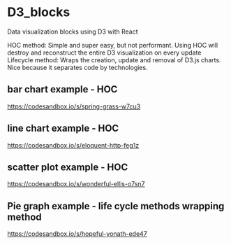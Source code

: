 # D3_blocks
Data visualization blocks using D3 with React

HOC method: Simple and super easy, but not performant. Using HOC will destroy and reconstruct the entire D3 visualization on every update
Lifecycle method: Wraps the creation, update and removal of D3.js charts. Nice because it separates code by technologies.

## bar chart example - HOC
https://codesandbox.io/s/spring-grass-w7cu3

## line chart example - HOC
https://codesandbox.io/s/eloquent-http-feg1z

## scatter plot example - HOC
https://codesandbox.io/s/wonderful-ellis-o7sn7

## Pie graph example - life cycle methods wrapping method
https://codesandbox.io/s/hopeful-yonath-ede47
